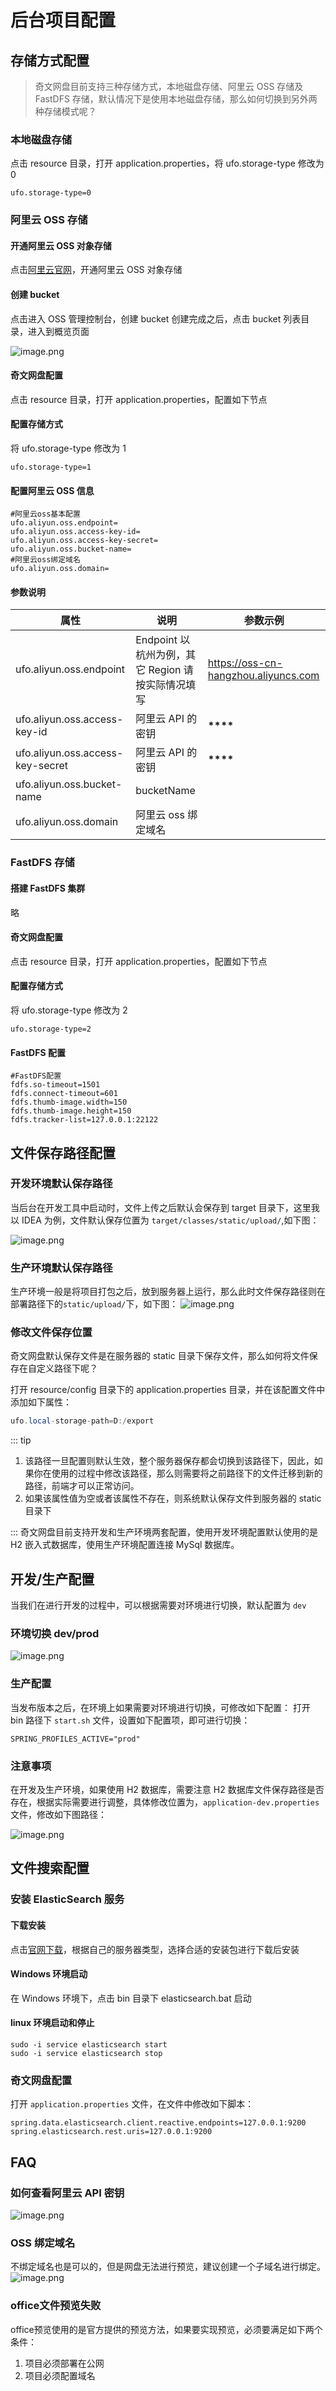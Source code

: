 # 后台项目配置



## 存储方式配置
> 奇文网盘目前支持三种存储方式，本地磁盘存储、阿里云 OSS 存储及 FastDFS 存储，默认情况下是使用本地磁盘存储，那么如何切换到另外两种存储模式呢？
### 本地磁盘存储    

点击 resource 目录，打开 application.properties，将 ufo.storage-type 修改为 0

```properties
ufo.storage-type=0
```

### 阿里云 OSS 存储

#### 开通阿里云 OSS 对象存储

点击[阿里云官网](https://promotion.aliyun.com/ntms/yunparter/invite.html?userCode=c3m9d2cm)，开通阿里云 OSS 对象存储

#### 创建 bucket

点击进入 OSS 管理控制台，创建 bucket
创建完成之后，点击 bucket 列表目录，进入到概览页面

![image.png](./img/backend/createBucket.png)

#### 奇文网盘配置

点击 resource 目录，打开 application.properties，配置如下节点

#### 配置存储方式

将 ufo.storage-type 修改为 1

```properties
ufo.storage-type=1
```

#### 配置阿里云 OSS 信息

```properties
#阿里云oss基本配置
ufo.aliyun.oss.endpoint=
ufo.aliyun.oss.access-key-id=
ufo.aliyun.oss.access-key-secret=
ufo.aliyun.oss.bucket-name=
#阿里云oss绑定域名
ufo.aliyun.oss.domain=

```

#### 参数说明

| 属性                                    | 说明                                              | 参数示例                             |
| --------------------------------------- | ------------------------------------------------- | ------------------------------------ |
| ufo.aliyun.oss.endpoint          | Endpoint 以杭州为例，其它 Region 请按实际情况填写 | https://oss-cn-hangzhou.aliyuncs.com |
| ufo.aliyun.oss.access-key-id     | 阿里云 API 的密钥                                 | **\*\*\*\***                         |
| ufo.aliyun.oss.access-key-secret | 阿里云 API 的密钥                                 | **\*\*\*\***                         |
| ufo.aliyun.oss.bucket-name       | bucketName                                        |                                      |
| ufo.aliyun.oss.domain            | 阿里云 oss 绑定域名                               |                                      |

### FastDFS 存储

#### 搭建 FastDFS 集群

略

#### 奇文网盘配置

点击 resource 目录，打开 application.properties，配置如下节点

#### 配置存储方式

将 ufo.storage-type 修改为 2

```properties
ufo.storage-type=2
```

#### FastDFS 配置

```properties
#FastDFS配置
fdfs.so-timeout=1501
fdfs.connect-timeout=601
fdfs.thumb-image.width=150
fdfs.thumb-image.height=150
fdfs.tracker-list=127.0.0.1:22122
```

## 文件保存路径配置

### 开发环境默认保存路径

当后台在开发工具中启动时，文件上传之后默认会保存到 target 目录下，这里我以 IDEA 为例，文件默认保存位置为 `target/classes/static/upload/`,如下图：

![image.png](https://www.qiwenshare.com/api/upload/20210410/3191618069690480.png)

### 生产环境默认保存路径

生产环境一般是将项目打包之后，放到服务器上运行，那么此时文件保存路径则在部署路径下的`static/upload/`下，如下图：
![image.png](https://www.qiwenshare.com/api/upload/20210410/69971618069856444.png)

### 修改文件保存位置

奇文网盘默认保存文件是在服务器的 static 目录下保存文件，那么如何将文件保存在自定义路径下呢？

打开 resource/config 目录下的 application.properties 目录，并在该配置文件中添加如下属性：

```java
ufo.local-storage-path=D:/export
```
::: tip

1. 该路径一旦配置则默认生效，整个服务器保存都会切换到该路径下，因此，如果你在使用的过程中修改该路径，那么则需要将之前路径下的文件迁移到新的路径，前端才可以正常访问。
2. 如果该属性值为空或者该属性不存在，则系统默认保存文件到服务器的 static 目录下

:::
奇文网盘目前支持开发和生产环境两套配置，使用开发环境配置默认使用的是 H2 嵌入式数据库，使用生产环境配置连接 MySql 数据库。

## 开发/生产配置

当我们在进行开发的过程中，可以根据需要对环境进行切换，默认配置为 `dev`

### 环境切换 dev/prod

![image.png](https://www.qiwenshare.com/api/upload/20210411/17151618070408034.png)

### 生产配置

当发布版本之后，在环境上如果需要对环境进行切换，可修改如下配置：
打开 bin 路径下 `start.sh` 文件，设置如下配置项，即可进行切换：

```shell
SPRING_PROFILES_ACTIVE="prod"
```

### 注意事项

在开发及生产环境，如果使用 H2 数据库，需要注意 H2 数据库文件保存路径是否存在，根据实际需要进行调整，具体修改位置为，`application-dev.properties` 文件，修改如下图路径：

![image.png](https://www.qiwenshare.com/api/upload/20210312/65971615558232387.png)

## 文件搜索配置

### 安装 ElasticSearch 服务

#### 下载安装

点击[官网下载](https://www.elastic.co/cn/downloads/elasticsearch)，根据自己的服务器类型，选择合适的安装包进行下载后安装

#### Windows 环境启动

在 Windows 环境下，点击 bin 目录下 elasticsearch.bat 启动

#### linux 环境启动和停止

```shell
sudo -i service elasticsearch start
sudo -i service elasticsearch stop
```

### 奇文网盘配置

打开 `application.properties` 文件，在文件中修改如下脚本：

```properties
spring.data.elasticsearch.client.reactive.endpoints=127.0.0.1:9200
spring.elasticsearch.rest.uris=127.0.0.1:9200
```

## FAQ

### 如何查看阿里云 API 密钥

![image.png](./img/backend/showAliyunAPIMiyao.png)

### OSS 绑定域名

不绑定域名也是可以的，但是网盘无法进行预览，建议创建一个子域名进行绑定。
![image.png](./img/backend/OssYuMing.png)

### office文件预览失败

office预览使用的是官方提供的预览方法，如果要实现预览，必须要满足如下两个条件：

1. 项目必须部署在公网
2. 项目必须配置域名
